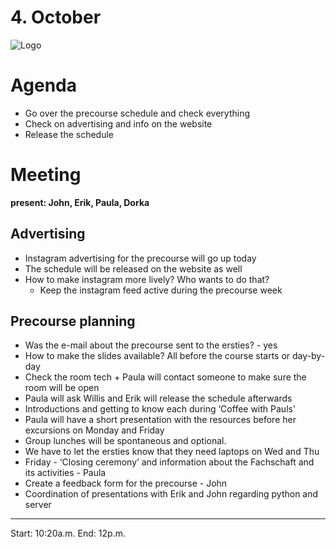 # 4. October

![Logo](logo.jpg)

# Agenda

- Go over the precourse schedule and check everything
- Check on advertising and info on the website
- Release the schedule

# Meeting

**present: John, Erik, Paula, Dorka**

## Advertising
- Instagram advertising for the precourse will go up today
- The schedule will be released on the website as well
- How to make instagram more lively? Who wants to do that?
	- Keep the instagram feed active during the precourse week

## Precourse planning

- Was the e-mail about the precourse sent to the ersties? - yes
- How to make the slides available? All before the course starts or day-by-day
- Check the room tech + Paula will contact someone to make sure the room will be open
- Paula will ask Willis and Erik will release the schedule afterwards
- Introductions and getting to know each during ‘Coffee with Pauls'
- Paula will have a short presentation with the resources before her excursions on Monday and Friday
- Group lunches will be spontaneous and optional.
- We have to let the ersties know that they need laptops on Wed and Thu
- Friday - ‘Closing ceremony’ and information about the Fachschaft and its activities - Paula
- Create a feedback form for the precourse - John
- Coordination of presentations with Erik and John regarding python and server

---
Start: 10:20a.m.
End: 12p.m.
